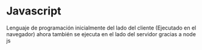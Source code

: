 # Javascript
Lenguaje de programación inicialmente del lado del cliente (Ejecutado en el navegador) ahora también se ejecuta en el lado del servidor gracias a node js

